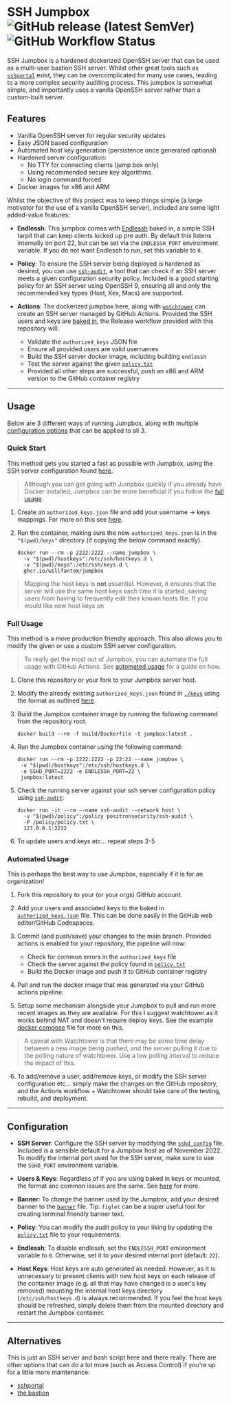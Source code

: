 # SSH Jumpbox    ![GitHub release (latest SemVer)](https://img.shields.io/github/v/tag/willfantom/jumpbox?display_name=tag&label=%20&sort=semver)  ![GitHub Workflow Status](https://img.shields.io/github/actions/workflow/status/willfantom/jumpbox/release.yml?label=%20&logo=github)

SSH Jumpbox is a hardened dockerized OpenSSH server that can be used as a multi-user bastion SSH server. Whilst other great tools such as [`sshportal`](https://github.com/moul/sshportal) exist, they can be overcomplicated for many use cases, leading to a more complex security auditing process. This jumpbox is somewhat simple, and importantly uses a vanilla OpenSSH server rather than a custom-built server.

## Features

 - Vanilla OpenSSH server for regular security updates
 - Easy JSON based configuration
 - Automated host key generation (persistence once generated optional)
 - Hardened server configuration:
   - No TTY for connecting clients (jump box only)
   - Using recommended secure key algorithms
   - No login command forced
 - Docker images for x86 and ARM

Whilst the objective of this project was to keep things simple (a large motivator for the use of a vanilla OpenSSH server), included are some light added-value features:

- **Endlessh**: This jumpbox comes with [Endlessh](https://github.com/skeeto/endlessh) baked in, a simple SSH tarpit that can keep clients locked up pre auth. By default this listens internally on port 22, but can be set via the `ENDLESSH_PORT` environment variable. If you do not want Endlessh to run, set this variable to `0`.

- **Policy**: To ensure the SSH server being deployed is hardened as desired, you can use [`ssh-audit`](https://github.com/jtesta/ssh-audit), a tool that can check if an SSH server meets a given configuration security policy. Included is a good starting policy for an SSH server using OpenSSH 9, ensuring all and only the recommended key types (Host, Kex, Macs) are supported.

- **Actions**: The dockerized jumpbox here, along with [`watchtower`](https://containrrr.dev/watchtower/) can create an SSH server managed by GitHub Actions. Provided the SSH users and keys are [baked in](#full-usage), the Release workflow provided with this repository will:
   - Validate the `authorized_keys` JSON file
   - Ensure all provided users are valid usernames
   - Build the SSH server docker image, including building `endlessh`
   - Test the server against the given [`policy.txt`](./policy/policy.txt)
   - Provided all other steps are successful, push an x86 and ARM version to the GitHub container registry

---

## Usage

Below are 3 different ways of running Jumpbox, along with multiple [configuration options](#configuration) that can be applied to all 3.

### Quick Start

This method gets you started a fast as possible with Jumpbox, using the SSH server configuration found [here](./sshd/sshd_config).

> Although you can get going with Jumpbox quickly if you already have Docker installed, Jumpbox can be more beneficial if you follow the [full usage](#full-usage).

1. Create an `authorized_keys.json` file and add your username -> keys mappings. For more on this see [here](example/keys/README.md).

2. Run the container, making sure the new `authorized_keys.json` is in the `"$(pwd)/keys"` directory (if copying the below command exactly).
   ```
   docker run --rm -p 2222:2222 --name jumpbox \
     -v "$(pwd)/hostkeys":/etc/ssh/hostkeys.d \
     -v "$(pwd)/keys":/etc/ssh/keys.d \
     ghcr.io/willfantom/jumpbox
   ```

> Mapping the host keys is **not** essential. However, it ensures that the server will use the same host keys each time it is started, saving users from having to frequently edit their known hosts file. If you would like new host keys on 

### Full Usage

This method is a more production friendly approach. This also allows you to modify the given or use a custom SSH server configuration.

> To really get the most out of Jumpbox, you can automate the full usage with GitHub Actions. See [automated usage](#automated-usage) for a guide on how.

1. Clone this repository or your fork to your Jumpbox server host.

2. Modify the already existing `authorized_keys.json` found in [`./keys`](./keys/) using the format as outlined [here](example/keys/README.md).

3. Build the Jumpbox container image by running the following command from the repository root.
   ```
   docker build --rm -f build/Dockerfile -t jumpbox:latest .
   ```

4. Run the Jumpbox container using the following command:
   ```
   docker run --rm -p 2222:2222 -p 22:22 --name jumpbox \
    -v "$(pwd)/hostkeys":/etc/ssh/hostkeys.d \
    -e SSHD_PORT=2222 -e ENDLESSH_PORT=22 \
    jumpbox:latest
   ```

5. Check the running server against your ssh server configuration policy using [`ssh-audit`](https://github.com/jtesta/ssh-audit):
   ```
   docker run -it --rm --name ssh-audit --network host \
     -v "$(pwd)/policy":/policy positronsecurity/ssh-audit \
     -P /policy/policy.txt \
     127.0.0.1:2222
   ```
   
6. To update users and keys etc... repeat steps 2-5

### Automated Usage

This is perhaps the best way to use Jumpbox, especially if it is for an organization!

1. Fork this repository to your (or your orgs) GitHub account.

2. Add your users and associated keys to the baked in [`authorized_keys.json`](./keys/authorized_keys.json) file. This can be done easily in the GitHub web editor/GitHub Codespaces.

3. Commit (and push/save) your changes to the main branch. Provided actions is enabled for your repository, the pipeline will now:
     - Check for common errors in the `authorized_keys` file
     - Check the server against the policy found in [`policy.txt`](./policy/policy.txt)
     - Build the Docker image and push it to GitHub container registry

4. Pull and run the docker image that was generated via your GitHub actions pipeline.

5. Setup some mechanism alongside your Jumpbox to pull and run more recent images as they are available. For this I suggest watchtower as it works behind NAT and doesn't require deploy keys. See the example [docker compose](./example/docker-compose.yml) file for more on this.

  > A caveat with Watchtower is that there may be some time delay between a new image being pushed, and the server pulling it due to the polling nature of watchtower. Use a low polling interval to reduce the impact of this.

6. To add/remove a user, add/remove keys, or modify the SSH server configuration etc... simply make the changes on the GitHub repository, and the Actions workflow + Watchtower should take care of the testing, rebuild, and deployment.

---

## Configuration

- **SSH Server**: Configure the SSH server by modifying the [`sshd_config`](sshd/sshd_config) file. Included is a sensible default for a Jumpbox host as of November 2022. To modify the internal port used for the SSH server, make sure to use the `SSHD_PORT` environment variable.

- **Users & Keys**: Regardless of if you are using baked in keys or mounted, the format anc common issues are the same. See [here](./example/keys/README.md) for more.

- **Banner**: To change the banner used by the Jumpbox, add your desired banner to the [`banner`](./sshd/banner) file. Tip: `figlet` can be a super useful tool for creating terminal friendly banner text.

- **Policy**: You can modify the audit policy to your liking by updating the [`policy.txt`](./policy/policy.txt) file to your requirements.

- **Endlessh**: To disable endlessh, set the `ENDLESSH_PORT` environment variable to `0`. Otherwise, set it to your desired internal port (default: `22`).

- **Host Keys**: Host keys are auto generated as needed. However, as it is unnecessary to present clients with new host keys on each release of the container image (e.g. all that may have changed is a user's key removed) mounting the internal host keys directory (`/etc/ssh/hostkeys.d`) is always recommended. If you feel the host keys should be refreshed, simply delete them from the mounted directory and restart the Jumpbox container.

---

## Alternatives

This is just an SSH server and bash script here and there really. There are other options that can do a lot more (such as Access Control) if you're up for a little more maintenance: 

 - [sshportal](https://github.com/moul/sshportal)
 - [the bastion](https://github.com/ovh/the-bastion)
